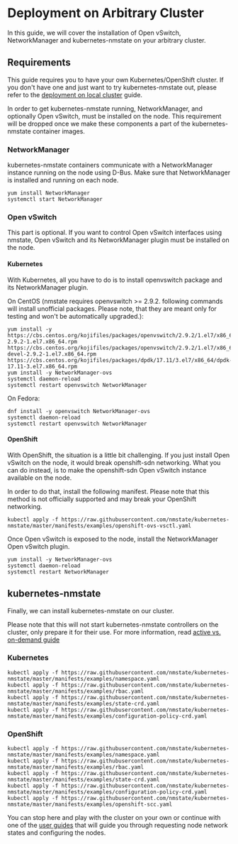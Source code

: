 # Deployment on Arbitrary Cluster

In this guide, we will cover the installation of Open vSwitch, NetworkManager
and kubernetes-nmstate on your arbitrary cluster.

## Requirements

This guide requires you to have your own Kubernetes/OpenShift cluster. If you
don't have one and just want to try kubernetes-nmstate out, please refer to
the [deployment on local cluster](deployment-local-cluster.md) guide.

In order to get kubernetes-nmstate running, NetworkManager, and optionally Open
vSwitch, must be installed on the node. This requirement will be dropped once we
make these components a part of the kubernetes-nmstate container images.

### NetworkManager

kubernetes-nmstate containers communicate with a NetworkManager instance running
on the node using D-Bus. Make sure that NetworkManager is installed and running
on each node.

```shell
yum install NetworkManager
systemctl start NetworkManager
```

### Open vSwitch

This part is optional. If you want to control Open vSwitch interfaces using
nmstate, Open vSwitch and its NetworkManager plugin must be installed on the
node.

#### Kubernetes

With Kubernetes, all you have to do is to install openvswitch package and its
NetworkManager plugin.

On CentOS (nmstate requires openvswitch >= 2.9.2. following commands will
install unofficial packages. Please note, that they are meant only for testing
and won't be automatically upgraded.):

```shell
yum install -y https://cbs.centos.org/kojifiles/packages/openvswitch/2.9.2/1.el7/x86_64/openvswitch-2.9.2-1.el7.x86_64.rpm https://cbs.centos.org/kojifiles/packages/openvswitch/2.9.2/1.el7/x86_64/openvswitch-devel-2.9.2-1.el7.x86_64.rpm https://cbs.centos.org/kojifiles/packages/dpdk/17.11/3.el7/x86_64/dpdk-17.11-3.el7.x86_64.rpm
yum install -y NetworkManager-ovs
systemctl daemon-reload
systemctl restart openvswitch NetworkManager
```

On Fedora:

```shell
dnf install -y openvswitch NetworkManager-ovs
systemctl daemon-reload
systemctl restart openvswitch NetworkManager
```

#### OpenShift

With OpenShift, the situation is a little bit challenging. If you just install
Open vSwitch on the node, it would break openshift-sdn networking. What you can
do instead, is to make the openshift-sdn Open vSwitch instance available on the
node.

In order to do that, install the following manifest. Please note that this
method is not officially supported and may break your OpenShift networking.

```shell
kubectl apply -f https://raw.githubusercontent.com/nmstate/kubernetes-nmstate/master/manifests/examples/openshift-ovs-vsctl.yaml
```

Once Open vSwitch is exposed to the node, install the NetworkManager Open
vSwitch plugin.

```shell
yum install -y NetworkManager-ovs
systemctl daemon-reload
systemctl restart NetworkManager
```

## kubernetes-nmstate

Finally, we can install kubernetes-nmstate on our cluster.

Please note that this will not start kubernetes-nmstate controllers on the
cluster, only prepare it for their use. For more information, read
[active vs. on-demand guide](user-guide-active-vs-on-demand.md)

### Kubernetes

```shell
kubectl apply -f https://raw.githubusercontent.com/nmstate/kubernetes-nmstate/master/manifests/examples/namespace.yaml
kubectl apply -f https://raw.githubusercontent.com/nmstate/kubernetes-nmstate/master/manifests/examples/rbac.yaml
kubectl apply -f https://raw.githubusercontent.com/nmstate/kubernetes-nmstate/master/manifests/examples/state-crd.yaml
kubectl apply -f https://raw.githubusercontent.com/nmstate/kubernetes-nmstate/master/manifests/examples/configuration-policy-crd.yaml
```

### OpenShift

```shell
kubectl apply -f https://raw.githubusercontent.com/nmstate/kubernetes-nmstate/master/manifests/examples/namespace.yaml
kubectl apply -f https://raw.githubusercontent.com/nmstate/kubernetes-nmstate/master/manifests/examples/rbac.yaml
kubectl apply -f https://raw.githubusercontent.com/nmstate/kubernetes-nmstate/master/manifests/examples/state-crd.yaml
kubectl apply -f https://raw.githubusercontent.com/nmstate/kubernetes-nmstate/master/manifests/examples/configuration-policy-crd.yaml
kubectl apply -f https://raw.githubusercontent.com/nmstate/kubernetes-nmstate/master/manifests/examples/openshift-scc.yaml
```

You can stop here and play with the cluster on your own or continue with one of
the [user guides](user-guide.md) that will guide you through requesting node
network states and configuring the nodes.
